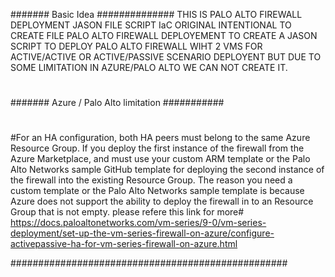 ####### Basic Idea ##############
THIS IS PALO ALTO FIREWALL DEPLOYMENT JASON FILE SCRIPT IaC 
ORIGINAL INTENTIONAL TO CREATE FILE PALO ALTO FIREWALL DEPLOYEMENT TO CREATE A JASON SCRIPT TO DEPLOY PALO ALTO FIREWALL WIHT 2 VMS FOR ACTIVE/ACTIVE OR ACTIVE/PASSIVE SCENARIO DEPLOYENT
BUT DUE TO SOME LIMITATION IN AZURE/PALO ALTO WE CAN NOT CREATE IT.
#
####### Azure / Palo Alto limitation ###########
#
#For an HA configuration, both HA peers must belong to the same Azure Resource Group. 
If you deploy the first instance of the firewall from the Azure Marketplace, and must use your custom ARM template or 
the Palo Alto Networks sample GitHub template for deploying the second instance of the firewall into the existing Resource Group. 
The reason you need a custom template or the Palo Alto Networks sample template is 
because Azure does not support the ability to deploy the firewall in to an Resource Group that is not empty.
please refere this link for more#
https://docs.paloaltonetworks.com/vm-series/9-0/vm-series-deployment/set-up-the-vm-series-firewall-on-azure/configure-activepassive-ha-for-vm-series-firewall-on-azure.html

##################################################
